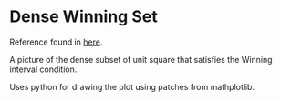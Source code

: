 # Dense Winning Set
Reference found in [here](https://subhadipchowdhury.github.io/research/Research_Statement.pdf).

A picture of the dense subset of unit square that satisfies the Winning interval condition.

Uses python for drawing the plot using patches from mathplotlib.
